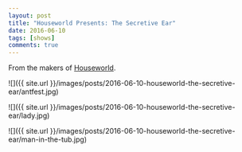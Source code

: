 ```yaml
---
layout: post
title: "Houseworld Presents: The Secretive Ear"
date: 2016-06-10
tags: [shows]
comments: true
---
```

From the makers of [Houseworld](https://www.kickstarter.com/projects/1536058203/houseworld).

![]({{ site.url }}/images/posts/2016-06-10-houseworld-the-secretive-ear/antfest.jpg)

![]({{ site.url }}/images/posts/2016-06-10-houseworld-the-secretive-ear/lady.jpg)

![]({{ site.url }}/images/posts/2016-06-10-houseworld-the-secretive-ear/man-in-the-tub.jpg)

